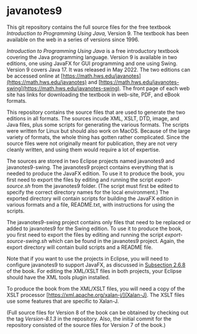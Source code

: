 # javanotes9
This git repository contains the full source files for the free textbook *Introduction to Programming Using Java,* Version 9.
The textbook has been available on the web in a series of versions since 1996.

*Introduction to Programming Using Java* is a free introductory textbook covering the Java programming language.
Version 9 is available in two editions, one using JavaFX for GUI programming and one using Swing.  Version 9
covers Java 17.  It was released in May 2022. The two editions can be accessed online
at [https://math.hws.edu/javanotes](https://math.hws.edu/javanotes) and
[https://math.hws.edu/javanotes-swing](https://math.hws.edu/javanotes-swing).
The front page of each web site has links for downloading the textbook in web-site, PDF, and eBook formats.

This repository contains the source files that are used to generate the two editions in all formats.
The sources incude XML, XSLT, DTD, image, and Java files, plus some scripts for generating the various formats.  The
scripts were written for Linux but should also work on MacOS.  Because of the large variety of formats, the whole
thing has gotten rather complicated.  Since the source files were not originally meant for publication, they
are not very cleanly written, and using them would require a lot of expertise.

The sources are stored in two Eclipse projects named javanotes9 and javanotes9-swing.  The javanotes9 project
contains everything that is needed to produce the JavaFX edition.  To use it to produce the book, you first
need to export the files by editing and running the script *export-source.sh* from the javanotes9 folder.  (The
script must first be edited to specify the correct directory names for the local environment.)  The exported 
directory will contain scripts for building the JavaFX edition in various formats and a file, README.txt,
with instructions for using the scripts.

The javanotes9-swing project contains only files that need to be replaced or added to javanotes9 for the
Swing edition.  To use it to produce the book, you first need to export the files by editing and running
the script *export-source-swing.sh* which can be found in the javanotes9 project.  Again, the export directory
will contain build scripts and a README file.

Note that if you want to use the projects in Eclipse, you will need to configure javanotes9 to support JavaFX,
as discussed in [Subsection 2.6.8](https://math.hws.edu/eck/cs124/javanotes9/c2/s6.html#basics.6.8) of the book.
For editing the XML/XSLT files in both projects, your Eclipse should have the XML tools plugin installed.

To produce the book from the XML/XSLT files, you will need a copy of the XSLT processor 
[https://xml.apache.org/xalan-j/](Xalan-J).  The XSLT files use some features that are specific to Xalan-J.

(Full source files for Version 8 of the book can be obtained by checking out the tag *Version-8.1.3* in the repository.
Also, the initial commit for the repository consisted of the source files for Version 7 of the book.)

